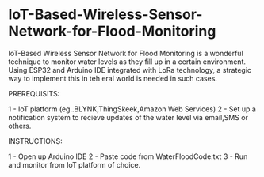 # IoT-Based-Wireless-Sensor-Network-for-Flood-Monitoring


IoT-Based Wireless Sensor Network for Flood Monitoring is a wonderful technique to monitor water levels as they fill up in a certain environment. Using ESP32 and Arduino IDE integrated with LoRa technology, a strategic way to implement this in teh eral world is needed in such cases.



PREREQUISITS:

1 - IoT platform (eg..BLYNK,ThingSkeek,Amazon Web Services)
2 - Set up a notification system to recieve updates of the water level via email,SMS or others.



INSTRUCTIONS:

1 - Open up Arduino IDE
2 - Paste code from WaterFloodCode.txt
3 - Run and monitor from IoT platform of choice.

